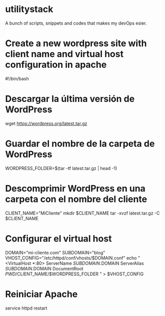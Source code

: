 # utilitystack
A bunch of scripts, snippets and codes that makes my devOps esier.

<h1>Create a new wordpress site with client name and virtual host configuration in apache</h1>

#!/bin/bash

# Descargar la última versión de WordPress
wget https://wordpress.org/latest.tar.gz

# Guardar el nombre de la carpeta de WordPress
WORDPRESS_FOLDER=$(tar -tf latest.tar.gz | head -1)

# Descomprimir WordPress en una carpeta con el nombre del cliente
CLIENT_NAME="MiCliente"
mkdir $CLIENT_NAME
tar -xvzf latest.tar.gz -C $CLIENT_NAME

# Configurar el virtual host
DOMAIN="mi-cliente.com"
SUBDOMAIN="blog"
VHOST_CONFIG="/etc/httpd/conf/vhosts/$DOMAIN.conf"
echo "<VirtualHost *:80>
ServerName $SUBDOMAIN.$DOMAIN
ServerAlias $SUBDOMAIN.$DOMAIN
DocumentRoot $PWD/$CLIENT_NAME/$WORDPRESS_FOLDER
</VirtualHost>" > $VHOST_CONFIG

# Reiniciar Apache
service httpd restart
